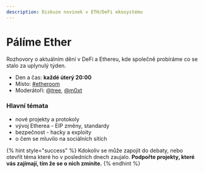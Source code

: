 ```yaml
---
description: Diskuze novinek v ETH/DeFi ekosystému
---
```


# Pálíme Ether

Rozhovory o aktuálním dění v DeFi a Ethereu, kde společně probíráme co se stalo za uplynulý týden.

* Den a čas: **každé úterý 20:00**
* Místo: [\#etheroom](./)
* Moderátoři: [@tree](https://forum.gwei.cz/u/tree), [@m0xt](https://forum.gwei.cz/u/m0xt)

### Hlavní témata

* nové projekty a protokoly
* vývoj Etherea - EIP změny, standardy
* bezpečnost - hacky a exploity
* o čem se mluvilo na sociálních sítích

{% hint style="success" %}
Kdokoliv se může zapojit do debaty, nebo otevřít téma které ho v posledních dnech zaujalo. **Podpořte projekty, které vás zajímají, tím že se o nich zmíníte.**
{% endhint %}

